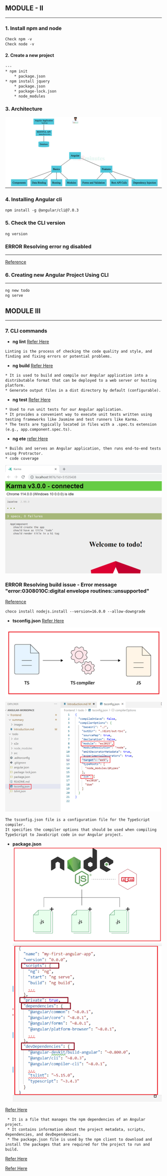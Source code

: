 ## __MODULE - II__
---

### 1. Install npm and node
```
Check npm -v
Check node -v
```

#### 2. __Create a new project__
    ---
    * npm init
        * package.json
    * npm install jquery
        * package.json
        * package-lock.json
        * node_modules
### 3. __Architecture__
![](../summary/images/2023-07-23-06-55-59.png)

### 4. Installing Angular cli
```
npm install -g @angular/cli@7.0.3
```
### 5. Check the CLI version
```
ng version
```

### __ERROR__ Resolving error ng disabled
----

[Reference](https://www.c-sharpcorner.com/article/how-to-fix-ps1-can-not-be-loaded-because-running-scripts-is-disabled-on-this-sys/)

### 6.  Creating new Angular Project Using CLI
----
```
ng new todo 
ng serve 
```

## __MODULE III__
---
### 7. CLI commands
* __ng lint__ [Refer Here](https://angular.io/cli/lint)
```
Linting is the process of checking the code quality and style, and finding and fixing errors or potential problems.
 ```
* __ng build__ [Refer Here](https://angular.io/cli/build)
```
* It is used to build and compile our Angular application into a distributable format that can be deployed to a web server or hosting platform.
* Generate output files in a dist directory by default (configurable).
```
* __ng test__ [Refer Here](https://angular.io/cli/test)
```
* Used to run unit tests for our Angular application.
* It provides a convenient way to execute unit tests written using testing frameworks like Jasmine and test runners like Karma.
* The tests are typically located in files with a .spec.ts extension (e.g., app.component.spec.ts).
```
* __ng ete__ [refer Here](https://angular.io/cli/e2e)
```
* Builds and serves an Angular application, then runs end-to-end tests using Protractor.
* code coverage 
```

![](../summary/images/2023-07-23-14-45-53.png)

 ### __ERROR__ Resolving build issue - Error message "error:0308010C:digital envelope routines::unsupported"

[Reference](https://stackoverflow.com/questions/69692842/error-message-error0308010cdigital-envelope-routinesunsupported)

```
choco install nodejs.install --version=16.0.0 --allow-downgrade
```

* __tsconfig.json__ [Refer Here](https://angular.io/guide/typescript-configuration#tsconfig)

![image](../summary/images/ang4.png)

![image](../summary/images/ang3.png)

```
The tsconfig.json file is a configuration file for the TypeScript compiler. 
It specifies the compiler options that should be used when compiling TypeScript to JavaScript code in our Angular project.
```
* __package.json__
![image](../summary/images/ang5.png)
![image](../summary/images/ang6.png)

[Refer Here](https://www.codestack.net/angular/getting-started/package/)

```
 * It is a file that manages the npm dependencies of an Angular project. 
 * It contains information about the project metadata, scripts, dependencies, and devDependencies. 
 * The package.json file is used by the npm client to download and install the packages that are required for the project to run and build. 
```
[Refer Here](https://angular.io/guide/npm-packages)

[Refer Here](https://www.scaler.com/topics/nodejs/node-js-package-json/)




